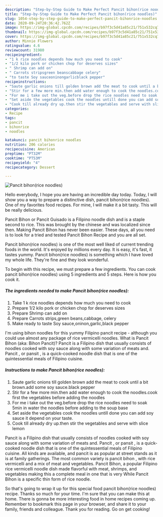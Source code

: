 ```yaml
---
description: "Step-by-Step Guide to Make Perfect Pancit bihon(rice noodles)"
title: "Step-by-Step Guide to Make Perfect Pancit bihon(rice noodles)"
slug: 1054-step-by-step-guide-to-make-perfect-pancit-bihonrice-noodles
date: 2020-09-24T20:36:42.762Z
image: https://img-global.cpcdn.com/recipes/b97f3c5d41a85c21/751x532cq70/pancit-bihonrice-noodles-recipe-main-photo.jpg
thumbnail: https://img-global.cpcdn.com/recipes/b97f3c5d41a85c21/751x532cq70/pancit-bihonrice-noodles-recipe-main-photo.jpg
cover: https://img-global.cpcdn.com/recipes/b97f3c5d41a85c21/751x532cq70/pancit-bihonrice-noodles-recipe-main-photo.jpg
author: Minnie Flowers
ratingvalue: 4.6
reviewcount: 31980
recipeingredient:
- "1 k rice noodles depends how much you need to cook"
- "1/2 kilo pork or chicken chop for deserves sizes"
- " Shrimp can add on"
- " Carrots stripsgreen beanscabbage celery"
- "to taste Soy sauceoninongarlicblack pepper"
recipeinstructions:
- "Saute garlic onions till golden brown add the meat to cook until a bit brown.add some soy sauce.black pepper"
- "Stir for a few more min.then add water enough to cook the noodles.cook first the vegetables before adding the noodles"
- "For me i take out the veg.before drop the rice noodles need to soak 5min in water the noodles before adding to the soup base"
- "Set aside the vegetables cook the noodles untill done you can add soy sauce it depend on your taste."
- "Cook till already dry up.then stir the vegetables and serve with slice lemon"
categories:
- Recipe
tags:
- pancit
- bihonrice
- noodles

katakunci: pancit bihonrice noodles 
nutrition: 206 calories
recipecuisine: American
preptime: "PT32M"
cooktime: "PT53M"
recipeyield: "4"
recipecategory: Dessert

---
```



![Pancit bihon(rice noodles)](https://img-global.cpcdn.com/recipes/b97f3c5d41a85c21/751x532cq70/pancit-bihonrice-noodles-recipe-main-photo.jpg)

Hello everybody, I hope you are having an incredible day today. Today, I will show you a way to prepare a distinctive dish, pancit bihon(rice noodles). One of my favorites food recipes. For mine, I will make it a bit tasty. This will be really delicious.

Pancit Bihon or Pancit Guisado is a Filipino noodle dish and is a staple second to rice. This was brought by the chinese and was localized since then. Making Pancit Bihon has never been easier. These days, all you need is to look for a tried and tested Pancit Bihon Recipe and you are all set.

Pancit bihon(rice noodles) is one of the most well liked of current trending foods in the world. It's enjoyed by millions every day. It is easy, it's fast, it tastes yummy. Pancit bihon(rice noodles) is something which I have loved my whole life. They're fine and they look wonderful.


To begin with this recipe, we must prepare a few ingredients. You can cook pancit bihon(rice noodles) using 5 ingredients and 5 steps. Here is how you cook it.

<!--inarticleads1-->

##### The ingredients needed to make Pancit bihon(rice noodles):

1. Take 1 k rice noodles depends how much you need to cook
1. Prepare 1/2 kilo pork or chicken chop for deserves sizes
1. Prepare  Shrimp can add on
1. Prepare  Carrots strips,green beans,cabbage, celery
1. Make ready to taste Soy sauce,oninon,garlic,black pepper


I&#39;m using bihon noodles for this yummy Filipino pancit recipe - although you could use almost any package of rice vermicelli noodles. What is Pancit Bihon (aka: Bihon Pancit)? Pancit is a Filipino dish that usually consists of noodles cooked with soy sauce along with some variation of meats and. Pancit , or pansit , is a quick-cooked noodle dish that is one of the quintessential meals of Filipino cuisine. 

<!--inarticleads2-->

##### Instructions to make Pancit bihon(rice noodles):

1. Saute garlic onions till golden brown add the meat to cook until a bit brown.add some soy sauce.black pepper
1. Stir for a few more min.then add water enough to cook the noodles.cook first the vegetables before adding the noodles
1. For me i take out the veg.before drop the rice noodles need to soak 5min in water the noodles before adding to the soup base
1. Set aside the vegetables cook the noodles untill done you can add soy sauce it depend on your taste.
1. Cook till already dry up.then stir the vegetables and serve with slice lemon


Pancit is a Filipino dish that usually consists of noodles cooked with soy sauce along with some variation of meats and. Pancit , or pansit , is a quick-cooked noodle dish that is one of the quintessential meals of Filipino cuisine. All kinds are available, and pancit is as popular at street stands as it is at family gatherings. The most common variety is pancit bihon , with rice vermicelli and a mix of meat and vegetables. Pancit Bihon, a popular Filipino rice vermicelli noodle dish made flavorful with meat, shrimps, and vegetables making this a complete meal in one that is very While Pancit Bihon is a specific thin form of rice noodle. 

So that's going to wrap it up for this special food pancit bihon(rice noodles) recipe. Thanks so much for your time. I'm sure that you can make this at home. There is gonna be more interesting food in home recipes coming up. Remember to bookmark this page in your browser, and share it to your family, friends and colleague. Thank you for reading. Go on get cooking!
